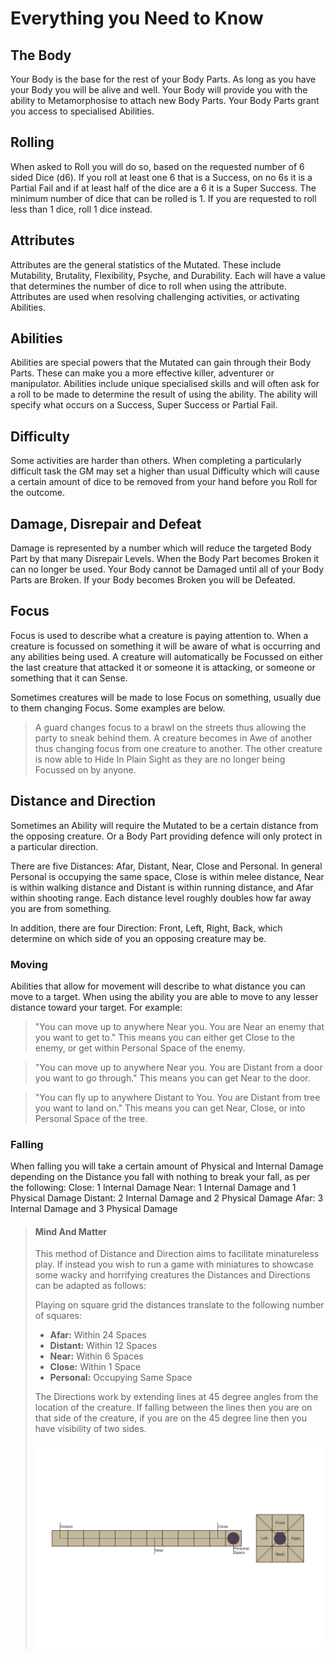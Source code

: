 # Everything you Need to Know

## The Body

Your Body is the base for the rest of your Body Parts. As long as you have your Body you will be alive and well. Your Body will provide you with the ability to Metamorphosise to attach new Body Parts. Your Body Parts grant you access to specialised Abilities.

## Rolling

When asked to Roll you will do so, based on the requested number of 6 sided Dice (d6). If you roll at least one 6 that is a Success, on no 6s it is a Partial Fail and if at least half of the dice are a 6 it is a Super Success.
The minimum number of dice that can be rolled is 1. If you are requested to roll less than 1 dice, roll 1 dice instead.

## Attributes

Attributes are the general statistics of the Mutated. These include Mutability, Brutality, Flexibility, Psyche, and Durability. Each will have a value that determines the number of dice to roll when using the attribute. Attributes are used when resolving challenging activities, or activating Abilities.

## Abilities

Abilities are special powers that the Mutated can gain through their Body Parts. These can make you a more effective killer, adventurer or manipulator. Abilities include unique specialised skills and will often ask for a roll to be made to determine the result of using the ability. The ability will specify what occurs on a Success, Super Success or Partial Fail.

## Difficulty

Some activities are harder than others. When completing a particularly difficult task the GM may set a higher than usual Difficulty which will cause a certain amount of dice to be removed from your hand before you Roll for the outcome.

## Damage, Disrepair and Defeat

Damage is represented by a number which will reduce the targeted Body Part by that many Disrepair Levels. When the Body Part becomes Broken it can no longer be used. Your Body cannot be Damaged until all of your Body Parts are Broken. If your Body becomes Broken you will be Defeated.

## Focus

Focus is used to describe what a creature is paying attention to. When a creature is focussed on something it will be aware of what is occurring and any abilities being used. A creature will automatically be Focussed on either the last creature that attacked it or someone it is attacking, or someone or something that it can Sense.

Sometimes creatures will be made to lose Focus on something, usually due to them changing Focus. Some examples are below.

> A guard changes focus to a brawl on the streets thus allowing the party to sneak behind them.
A creature becomes in Awe of another thus changing focus from one creature to another. The other creature is now able to Hide In Plain Sight as they are no longer being Focussed on by anyone.

## Distance and Direction

Sometimes an Ability will require the Mutated to be a certain distance from the opposing creature. Or a Body Part providing defence will only protect in a particular direction.

There are five Distances: Afar, Distant, Near, Close and Personal. In general Personal is occupying the same space, Close is within melee distance, Near is within walking distance and Distant is within running distance, and Afar within shooting range. Each distance level roughly doubles how far away you are from something.

In addition, there are four Direction: Front, Left, Right, Back, which determine on which side of you an opposing creature may be.

### Moving

Abilities that allow for movement will describe to what distance you can move to a target. When using the ability you are able to move to any lesser distance toward your target. For example:

> "You can move up to anywhere Near you. You are Near an enemy that you want to get to." This means you can either get Close to the enemy, or get within Personal Space of the enemy.

> "You can move up to anywhere Near you. You are Distant from a door you want to go through." This means you can get Near to the door.

> "You can fly up to anywhere Distant to You. You are Distant from tree you want to land on." This means you can get Near, Close, or into Personal Space of the tree.

### Falling

When falling you will take a certain amount of Physical and Internal Damage depending on the Distance you fall with nothing to break your fall, as per the following:
Close: 1 Internal Damage
Near: 1 Internal Damage and 1 Physical Damage
Distant: 2 Internal Damage and 2 Physical Damage
Afar: 3 Internal Damage and 3 Physical Damage

> #### Mind And Matter
>
> This method of Distance and Direction aims to facilitate minatureless play. If instead you wish to run a game with miniatures to showcase some wacky and horrifying creatures the Distances and Directions can be adapted as follows:
>
> Playing on square grid the distances translate to the following number of squares:
>
> - **Afar:** Within 24 Spaces
> - **Distant:** Within 12 Spaces
> - **Near:** Within 6 Spaces
> - **Close:** Within 1 Space
> - **Personal:** Occupying Same Space
>
> The Directions work by extending lines at 45 degree angles from the location of the creature. If falling between the lines then you are on that side of the creature, if you are on the 45 degree line then you have visibility of two sides.
>
> ![Direction & Distance Image](core/media/dirdist.svg)
